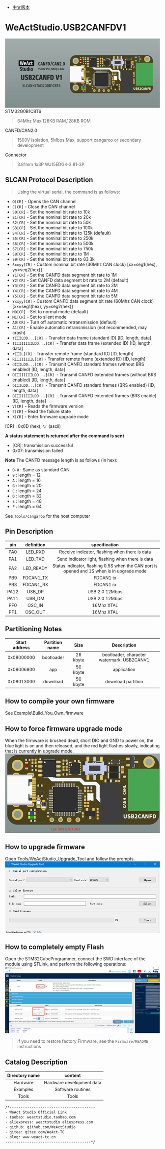 * [中文版本](./README_zh.md)
# WeActStudio.USB2CANFDV1
![display](Images/1.png)
STM32G0B1CBT6  
> 64Mhz Max,128KB RAM,128KB ROM

CANFD/CAN2.0  
> 1500V isolation, 5Mbps Max, support cangaroo or secondary development

Connector  
> 3.81mm 1x3P WJ15EDGK-3.81-3P

## SLCAN Protocol Description
> Using the virtual serial, the command is as follows:
- `O[CR]` - Opens the CAN channel
- `C[CR]` - Close the CAN channel
- `S0[CR]` - Set the nominal bit rate to 10k
- `S1[CR]` - Set the nominal bit rate to 20k
- `S2[CR]` - Set the nominal bit rate to 50k
- `S3[CR]` - Set the nominal bit rate to 100k
- `S4[CR]` - Set the nominal bit rate to 125k (default)
- `S5[CR]` - Set the nominal bit rate to 250k
- `S6[CR]` - Set the nominal bit rate to 500k
- `S7[CR]` - Set the nominal bit rate to 750k
- `S8[CR]` - Set the nominal bit rate to 1M
- `S9[CR]` - Set the nominal bit rate to 83.3k
- `Sxxyy[CR]` - Custom nominal bit rate (30Mhz CAN clock) [xx=seg1(hex), yy=seg2(hex)]
- `Y1[CR]` - Set the CANFD data segment bit rate to 1M
- `Y2[CR]` - Set CANFD data segment bit rate to 2M (default)
- `Y3[CR]` - Set the CANFD data segment bit rate to 3M
- `Y4[CR]` - Set the CANFD data segment bit rate to 4M
- `Y5[CR]` - Set the CANFD data segment bit rate to 5M
- `Yxxyy[CR]` - Custom CANFD data segment bit rate (60Mhz CAN clock) [xx=seg1(hex), yy=seg2(hex)]
- `M0[CR]` - Set to normal mode (default)
- `M1[CR]` - Set to silent mode
- `A0[CR]` - Turn off automatic retransmission (default)
- `A1[CR]` - Enable automatic retransmission (not recommended, may crash)
- `tIIILDD...[CR] `- Transfer data frame (standard ID) [ID, length, data]
- `TIIIIIIIILDD...[CR] `- Transfer data frame (extended ID) [ID, length, data]
- `rIIIL[CR]` - Transfer remote frame (standard ID) [ID, length]
- `RIIIIIIIIL[CR]` - Transfer remote frame (extended ID) [ID, length]
- `dIIILDD...[CR] `- Transmit CANFD standard frames (without BRS enabled) [ID, length, data]
- `DIIIIIIIILDD...[CR] `- Transmit CANFD extended frames (without BRS enabled) [ID, length, data]
- `bIIILDD...[CR] `- Transmit CANFD standard frames (BRS enabled) [ID, length, data]
- `BIIIIIIIILDD...[CR] `- Transmit CANFD extended frames (BRS enable) [ID, length, data]
- `V[CR]` - Reads the firmware version
- `E[CR]` - Read the failure state
- `X[CR]` - Enter firmware upgrade mode

[CR] : 0x0D (hex), `\r` (ascii)

**A status statement is returned after the command is sent**
- [CR]: transmission successful
- 0x07: transmission failed

**Note**
The CANFD message length is as follows (in hex):
- `0-8` : Same as standard CAN
- `9` : length = 12
- `A` : length = 16
- `B` : length = 20
- `C` : length = 24
- `D` : length = 32
- `E` : length = 48
- `F` : length = 64

See `Tools/cangaroo` for the host computer

## Pin Description
| pin | definition | specification |
|:--:|:--:| :--:|
|PA0|LED_RXD| Receive indicator, flashing when there is data |
|PA1|LED_TXD| Send indicator light, flashing when there is data |
|PA2|LED_READY| Status indicator, flashing 0.5S when the CAN port is opened and 1S when is in upgrade mode |
|PB9|FDCAN1_TX|FDCAN1 tx |
|PB8|FDCAN1_RX|FDCAN1 rx |
|PA12|USB_DP|USB 2.0 12Mbps|
|PA11|USB_DM|USB 2.0 12Mbps|
|PF0|OSC_IN|16Mhz XTAL|
|PF1|OSC_OUT|16Mhz XTAL|

## Partitioning Notes
| Start address | Partition name | Size | Description |
| :-: | :-: | :-: | :-: |
|0x08000000|bootloader|26 kbyte| bootloader, character watermark: USB2CANV1|
|0x08006800|app|50 kbyte| application |
|0x08013000|download|50 kbyte| download partition |

## How to compile your own firmware
See Example\Build_You_Own_firmware

## How to force firmware upgrade mode
When the firmware is brushed dead, short DIO and GND to power on, the blue light is on and then released, and the red light flashes slowly, indicating that is currently in upgrade mode.
![display](Images/SWD.jpg)

## How to upgrade firmware
Open Tools/WeActStudio_Upgrade_Tool and follow the prompts.
![display](Images/WeActStudio_Upgrade_Tool_en.png)

## How to completely empty Flash
Open the STM32CubeProgrammer, connect the SWD interface of the module using STLink, and perform the following operations:  
![display](Images/flash_erase.png)
> If you need to restore factory Firmware, see the `Firmware/README` instructions

## Catalog Description
| Directory name | content |
|:--:| :--:|
|Hardware| Hardware development data |
|Examples| Software routines |
|Tools| Tools|

```
/*---------------------------------------
- WeAct Studio Official Link
- taobao: weactstudio.taobao.com
- aliexpress: weactstudio.aliexpress.com
- github: github.com/WeActStudio
- gitee: gitee.com/WeAct-TC
- blog: www.weact-tc.cn
---------------------------------------*/
```
